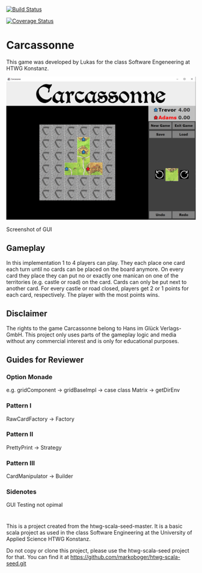[![Build Status](https://travis-ci.com/turboka11e/de.htwg.se.Carcassonne.svg?branch=master)](https://travis-ci.com/turboka11e/de.htwg.se.Carcassonne)

[![Coverage Status](https://coveralls.io/repos/github/turboka11e/de.htwg.se.Carcassonne/badge.svg?branch=master)](https://coveralls.io/github/turboka11e/de.htwg.se.Carcassonne?branch=master)

# Carcassonne

This game was developed by Lukas for the class Software Engeneering at HTWG Konstanz.

![](DemoScreenshot.png)

Screenshot of GUI

## Gameplay

In this implementation 1 to 4 players can play.
They each place one card each turn until no cards can be placed on the board anymore.
On every card they place they can put no or exactly one manican on one of the territories (e.g. castle or road) on the card.
Cards can only be put next to another card. For every castle or road closed, players get 2 or 1 points for each card, respectively. The player with the most points wins.

## Disclaimer
The rights to the game Carcassonne belong to Hans im Glück Verlags-GmbH. This project only uses parts of the gameplay logic and media without any commercial interest and is only for educational purposes.

## Guides for Reviewer

### Option Monade
e.g. gridComponent -> gridBaseImpl -> case class Matrix -> getDirEnv

### Pattern I
RawCardFactory -> Factory

### Pattern II
PrettyPrint -> Strategy

### Pattern III
CardManipulator -> Builder

### Sidenotes
GUI Testing not opimal

#
This is a project created from the htwg-scala-seed-master. It is a basic scala project as used in the
class Software Engineering at the University of Applied Science HTWG Konstanz.

Do not copy or clone this project, please use the htwg-scala-seed project for that. You can find it at 
https://github.com/markoboger/htwg-scala-seed.git
